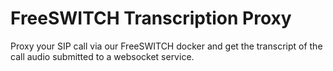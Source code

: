 # FreeSWITCH Transcription Proxy

Proxy your SIP call via our FreeSWITCH docker and get the transcript of the call audio submitted to a websocket service.
